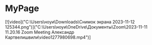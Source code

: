 # MyPage
[![video]("C:\Users\ноуи\Downloads\Снимок экрана 2023-11-12 125344.png")]("C:\Users\ноуи\OneDrive\Документы\Zoom\2023-11-11 11.20.16 Zoom Meeting Александр Картвелишвили\video1277980698.mp4")]
